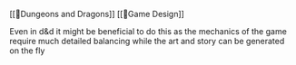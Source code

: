 [[🌳Dungeons and Dragons]] [[🌱Game Design]] 

Even in d&d it might be beneficial to do this as the mechanics of the game require much detailed balancing while the art and story can be generated on the fly
